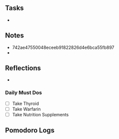 ## Tasks

- 

## Notes

- 742ae47550048eceeb91822826d4e6bca55fb897
- 

## Reflections

- 

### Daily Must Dos

- [ ] Take Thyroid
- [ ] Take Warfarin
- [ ] Take Nutrition Supplements

## Pomodoro Logs

